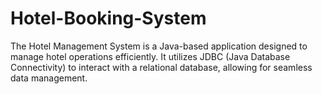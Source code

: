 # Hotel-Booking-System
 The Hotel Management System is a Java-based application designed to manage hotel operations efficiently. It utilizes JDBC (Java Database Connectivity) to interact with a relational database, allowing for seamless data management.
